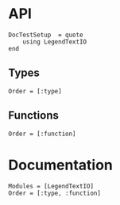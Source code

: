 # API

```@meta
DocTestSetup  = quote
    using LegendTextIO
end
```

## Types

```@index
Order = [:type]
```

## Functions

```@index
Order = [:function]
```

# Documentation

```@autodocs
Modules = [LegendTextIO]
Order = [:type, :function]
```
